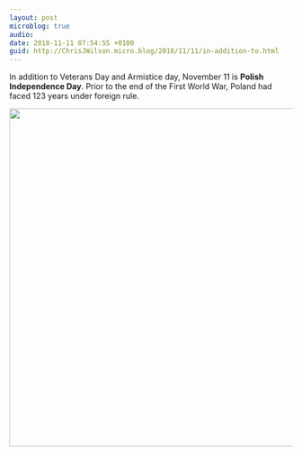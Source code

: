 ```yaml
---
layout: post
microblog: true
audio: 
date: 2018-11-11 07:54:55 +0100
guid: http://ChrisJWilson.micro.blog/2018/11/11/in-addition-to.html
---
```

In addition to Veterans Day and Armistice day, November 11 is **Polish Independence Day**. Prior to the end of the First World War, Poland had faced 123 years under foreign rule. 

<img src="http://chrisjwilson.me/uploads/2018/8f7205b932.jpg" width="600" height="600" />
